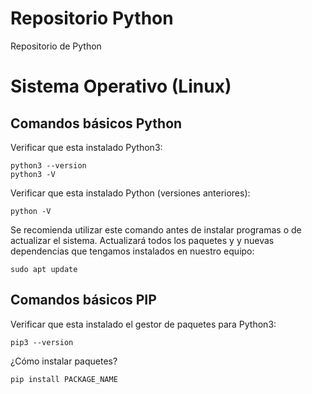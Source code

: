 # Repositorio Python
Repositorio de Python

# Sistema Operativo (Linux)

## Comandos básicos Python
Verificar que esta instalado Python3:
```
python3 --version
python3 -V
```
Verificar que esta instalado Python (versiones anteriores):
```
python -V
```
Se recomienda utilizar este comando antes de instalar programas o de actualizar el sistema.
Actualizará todos los paquetes y y nuevas dependencias que tengamos instalados en nuestro equipo:
```
sudo apt update
```
## Comandos básicos PIP
Verificar que esta instalado el gestor de paquetes para Python3:
```
pip3 --version
```
¿Cómo instalar paquetes?
```
pip install PACKAGE_NAME
```
